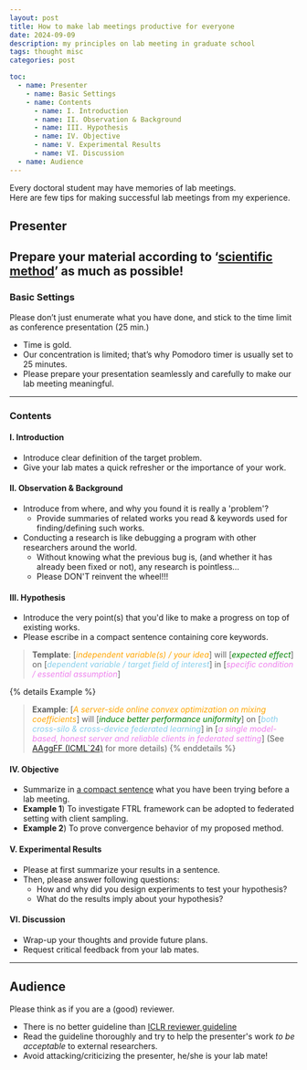```yaml
---
layout: post
title: How to make lab meetings productive for everyone
date: 2024-09-09
description: my principles on lab meeting in graduate school
tags: thought misc
categories: post

toc:
  - name: Presenter
    - name: Basic Settings
    - name: Contents
      - name: I. Introduction
      - name: II. Observation & Background
      - name: III. Hypothesis
      - name: IV. Objective
      - name: V. Experimental Results
      - name: VI. Discussion
  - name: Audience
---
```


Every doctoral student may have memories of lab meetings.  
Here are few tips for making successful lab meetings from my experience.

## Presenter
Prepare your material according to ‘[scientific method](https://en.wikipedia.org/wiki/Scientific_method#Elements_of_inquiry)’ as much as possible!
---

### Basic Settings
Please don’t just enumerate what you have done, and stick to the time limit as conference presentation (25 min.)
- Time is gold.
- Our concentration is limited; that’s why Pomodoro timer is usually set to 25 minutes.
- Please prepare your presentation seamlessly and carefully to make our lab meeting meaningful.
---

### Contents
#### I. Introduction
- Introduce clear definition of the target problem.
- Give your lab mates a quick refresher or the importance of your work.

#### II. Observation & Background
- Introduce from where, and why you found it is really a 'problem'?
  - Provide summaries of related works you read & keywords used for finding/defining such works.
- Conducting a research is like debugging a program with other researchers around the world.
  - Without knowing what the previous bug is, (and whether it has already been fixed or not), any research is pointless…
  - Please DON'T reinvent the wheel!!!

#### III. Hypothesis
- Introduce the very point(s) that you'd like to make a progress on top of existing works.
- Please escribe in a compact sentence containing core keywords.
> <b>Template</b>: [<font color='orange'>*independent variable(s) / your idea*</font>] will [<font color='green'>*expected effect*</font>] on [<font color='skyblue'>*dependent variable / target field of interest*</font>] in [<font color='violet'>*specific condition / essential assumption*</font>]

{% details Example %}
> <b>Example</b>: [<font color='orange'><i>A server-side online convex optimization on mixing coefficients</i></font>] will [<font color='green'><i>induce better performance uniformity</i></font>] on [<font color='skyblue'><i>both cross-silo & cross-device federated learning</i></font>] in [<font color='violet'><i>a single model-based, honest server and reliable clients in federated setting</i></font>] (See [AAggFF (ICML`24)](https://arxiv.org/abs/2405.20821) for more details)
{% enddetails %}

#### IV. Objective
- Summarize in <u>a compact sentence</u> what you have been trying before a lab meeting.
- <b>Example 1</b>) To investigate FTRL framework can be adopted to federated setting with client sampling.
- <b>Example 2</b>) To prove convergence behavior of my proposed method.

#### V. Experimental Results
- Please at first summarize your results in a sentence.
- Then, please answer following questions:
  - How and why did you design experiments to test your hypothesis?
  - What do the results imply about your hypothesis?

#### VI. Discussion
- Wrap-up your thoughts and provide future plans.
- Request critical feedback from your lab mates.
---

## Audience
Please think as if you are a (good) reviewer.
- There is no better guideline than [ICLR reviewer guideline](https://iclr.cc/Conferences/2024/ReviewerGuide#Reviewing%20instructions)
- Read the guideline thoroughly and try to help the presenter's work _to be acceptable_ to external researchers.
- Avoid attacking/criticizing the presenter, he/she is your lab mate!

